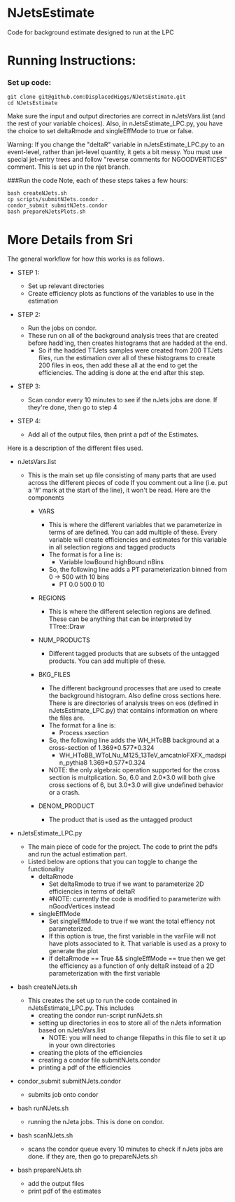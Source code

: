 # NJetsEstimate
Code for background estimate designed to run at the LPC

# Running Instructions:

### Set up code:
```
git clone git@github.com:DisplacedHiggs/NJetsEstimate.git
cd NJetsEstimate
```
Make sure the input and output directories are correct in nJetsVars.list (and the rest of your variable choices).
Also, in nJetsEstimate_LPC.py, you have the choice to set deltaRmode and singleEffMode to true or false.

Warning: If you change the "deltaR" variable in nJetsEstimate_LPC.py to an event-level, rather than jet-level quantity, it gets a bit messy.
You must use special jet-entry trees and follow "reverse comments for NGOODVERTICES" comment.  This is set up in the njet branch.

###Run the code 
Note, each of these steps takes a few hours:
```
bash createNJets.sh
cp scripts/submitNJets.condor .
condor_submit submitNJets.condor
bash prepareNJetsPlots.sh
```



# More Details from Sri
The general workflow for how this works is as follows.

  - STEP 1:
    - Set up relevant directories
    - Create efficiency plots as functions of the variables to use in the estimation
    
  - STEP 2:
    - Run the jobs on condor.
    - These run on all of the background analysis trees that are created before hadd'ing, then creates histograms that are hadded at the end.
      - So if the hadded TTJets samples were created from 200 TTJets files, run the estimation over all of these histograms to create 200 files in eos, then add these all at the end to get the efficiencies. The adding is done at the end after this step.

  - STEP 3:
    - Scan condor every 10 minutes to see if the nJets jobs are done. If they're done, then go to step 4
    
  - STEP 4:
    - Add all of the output files, then print a pdf of the Estimates.
  
  
Here is a description of the different files used.

- nJetsVars.list
  - This is the main set up file consisting of many parts that are used across the different pieces of code
    If you comment out a line (i.e. put a '#' mark at the start of the line), it won't be read. Here are the components
    
    - VARS
      - This is where the different variables that we parameterize in terms of are defined. You can add multiple of these. Every variable will create efficiencies and estimates for this variable in all selection regions and tagged products
      - The format is for a line is:
        - Variable lowBound highBound nBins
      - So, the following line adds a PT parameterization binned from 0 -> 500 with 10 bins
        - PT 0.0 500.0 10
        
    - REGIONS
      - This is where the different selection regions are defined. These can be anything that can be interpreted by TTree::Draw
    
    - NUM_PRODUCTS
      - Different tagged products that are subsets of the untagged products. You can add multiple of these.
      
    - BKG_FILES
      - The different background processes that are used to create the background histogram. Also define cross sections here. There is are directories of analysis trees on eos (defined in nJetsEstimate_LPC.py) that contains information on where the files are.
      - The format for a line is:
        - Process xsection
      - So, the following line adds the WH_HToBB background at a cross-section of 1.369\*0.577\*0.324
        - WH_HToBB_WToLNu_M125_13TeV_amcatnloFXFX_madspin_pythia8 1.369\*0.577\*0.324
      - NOTE: the only algebraic operation supported for the cross section is multplication. So, 6.0 and 2.0*3.0 will both give cross sections of 6, but 3.0+3.0 will give undefined behavior or a crash.

    - DENOM_PRODUCT
      - The product that is used as the untagged product

- nJetsEstimate_LPC.py
  - The main piece of code for the project. The code to print the pdfs and run the actual estimation part.
  - Listed below are options that you can toggle to change the functionality
    - deltaRmode 
      - Set deltaRmode to true if we want to parameterize 2D efficiencies in terms of deltaR
      - #NOTE: currently the code is modified to parameterize with nGoodVertices instead
    - singleEffMode
      - Set singleEffMode to true if we want the total effiency not parameterized.
      - If this option is true, the first variable in the varFile will not have plots associated to it. That variable is used as a proxy to generate the plot
      - if deltaRmode == True && singleEffMode == true then we get the efficiency as a function of only deltaR instead of a 2D parameterization with the first variable
      
- bash createNJets.sh
  - This creates the set up to run the code contained in nJetsEstimate_LPC.py. This includes
    - creating the condor run-script runNJets.sh
    - setting up directories in eos to store all of the nJets information based on nJetsVars.list
      - NOTE: you will need to change filepaths in this file to set it up in your own directories
    - creating the plots of the efficiencies
    - creating a condor file submitNJets.condor
    - printing a pdf of the efficiencies

- condor_submit submitNJets.condor
  - submits job onto condor

- bash runNJets.sh
  - running the nJeta jobs. This is done on condor.

- bash scanNJets.sh
  - scans the condor queue every 10 minutes to check if nJets jobs are done. if they are, then go to prepareNJets.sh

- bash prepareNJets.sh
  - add the output files
  - print pdf of the estimates
